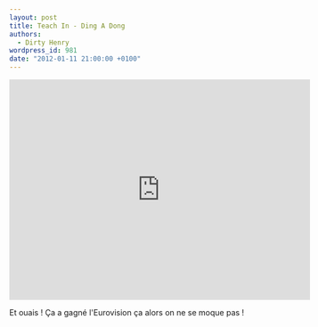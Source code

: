 ```yaml
---
layout: post
title: Teach In - Ding A Dong
authors:
  - Dirty Henry
wordpress_id: 981
date: "2012-01-11 21:00:00 +0100"
---
```


<iframe width="540" height="396" src="http://www.youtube.com/embed/-oUZLV_GdZw" frameborder="0" allowfullscreen></iframe>

Et ouais ! Ça a gagné l'Eurovision ça alors on ne se moque pas !
